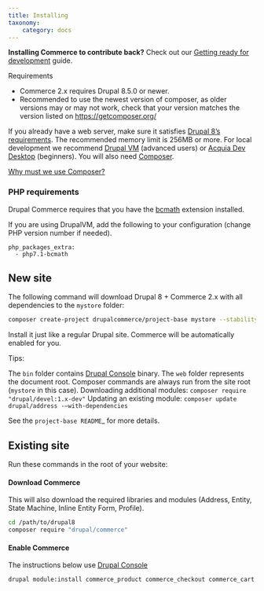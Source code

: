 ```yaml
---
title: Installing
taxonomy:
    category: docs
---
```


**Installing Commerce to contribute back?** Check out our [Getting ready for development](../04.contributing/01.development-environment) guide.

Requirements

 - Commerce 2.x requires Drupal 8.5.0 or newer.
 - Recommended to use the newest version of composer, as older versions may or may not work, check that your version matches the version listed on https://getcomposer.org/

 If you already have a web server, make sure it satisfies [Drupal 8’s requirements].
 The recommended memory limit is 256MB or more. For local development we recommend
 [Drupal VM] (advanced users) or [Acquia Dev Desktop] (beginners). You will also need [Composer].

 [Why must we use Composer?]

 ### PHP requirements

 Drupal Commerce requires that you have the [bcmath](http://php.net/manual/en/intro.bc.php) extension installed.

 If you are using DrupalVM, add the following to your configuration (change PHP version number if needed).

 ```
 php_packages_extra:
   - php7.1-bcmath
 ```

 ## New site

 The following command will download Drupal 8 + Commerce 2.x with all
 dependencies to the `mystore` folder:

 ```bash
 composer create-project drupalcommerce/project-base mystore --stability dev
 ```

 Install it just like a regular Drupal site. Commerce will be
 automatically enabled for you.

 Tips:

   The `bin` folder contains [Drupal Console] binary.
   The `web` folder represents the document root.
   Composer commands are always run from the site root (`mystore` in this case).
   Downloading additional modules:   `composer require "drupal/devel:1.x-dev"`
   Updating an existing module: `composer update drupal/address -–with-dependencies`

 See the `project-base README`_ for more details.

 ## Existing site

 Run these commands in the root of your website:

 #### Download Commerce

 This will also download the required libraries and modules (Address, Entity, State Machine, Inline Entity Form, Profile).

 ```bash
 cd /path/to/drupal8
 composer require "drupal/commerce"
 ```

 #### Enable Commerce

 The instructions below use [Drupal Console]

 ```bash
 drupal module:install commerce_product commerce_checkout commerce_cart
 ```

 [Drupal 8’s requirements]: https://www.drupal.org/requirements
 [Drupal VM]: http://www.drupalvm.com/
 [Acquia Dev Desktop]: https://www.acquia.com/products-services/dev-desktop
 [Composer]: https://getcomposer.org/doc/00-intro.rst#installation-linux-unix-osx
 [Why must we use Composer?]: https://bojanz.wordpress.com/2015/09/18/d8-composer-definitive-intro/
 [Drupal Console]: https://drupalconsole.com
 [project-base README]: https://github.com/drupalcommerce/project-base/blob/8.x/README.md

